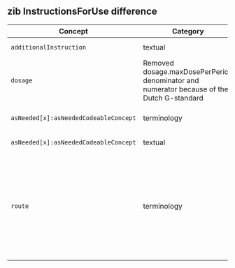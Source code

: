 ## zib InstructionsForUse difference

| Concept         | Category          | Description                             | 
|-----------------|-------------------|-----------------------------------------|
|`additionalInstruction` | textual | Removed text regarding the G-standard. |
|`dosage` | Removed dosage.maxDosePerPeriod denominator and numerator because of the Dutch G-standard | 
| `asNeeded[x]:asNeededCodeableConcept` | terminology | TO-DO: Replace Dutch valueSet with Belgium or international codes ([zib ticket #1781](https://bits.nictiz.nl/browse/ZIB-1781)). |
| `asNeeded[x]:asNeededCodeableConcept` | textual | Removed text regarding the specific Dutch codes. |
| `route` | terminology | Replaced Dutch valueSet with the SNOMED hierarchy containing descendents of 284009009 (Route of administration value) ([zib ticket #1781](https://bits.nictiz.nl/browse/ZIB-1781)). Renamed ValueSet name RouteOfAdministration to RouteOfMedicationAdministration as there is an identically named valueSet (in HdBe-DrugUse) and to reuse it both here and in MedicationAdministration. |
